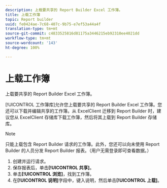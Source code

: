 ```yaml
---
description: 上载要共享的 Report Builder Excel 工作簿。
title: 上载工作簿
topic: Report builder
uuid: fe0424ae-7c68-407c-9b75-e7ef53a44a4f
translation-type: tm+mt
source-git-commit: c4833525816d81175a3446215eb92310ee4021dd
workflow-type: tm+mt
source-wordcount: '143'
ht-degree: 100%

---
```



# 上载工作簿

上载要共享的 Report Builder Excel 工作簿。

[!UICONTROL 工作簿库]允许您上载要共享的 Report Builder Excel 工作簿。您还可以下载并编辑共享的工作簿。从 ExcelClient 迁移到 Report Builder 时，建议您从 ExcelClient 存储库下载工作簿，然后将其上载到 Report Builder 存储库。

>[!NOTE]
>
> 只能上载包含 Report Builder 请求的工作簿。此外，您还可以向未使用 Report Builder 的人员分发 Report Builder 报表。（用户无需登录即可查看数据。）

1. 创建并运行请求。
1. 保存报表后，单击&#x200B;**[!UICONTROL 共享]**。
1. 单击&#x200B;**[!UICONTROL 浏览]**，找到工作簿。
1. 在&#x200B;**[!UICONTROL 说明]**&#x200B;字段中，键入说明，然后单击&#x200B;**[!UICONTROL 上载]**。
